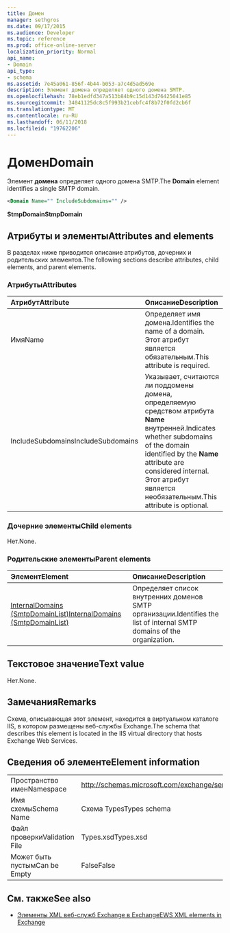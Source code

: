 ```yaml
---
title: Домен
manager: sethgros
ms.date: 09/17/2015
ms.audience: Developer
ms.topic: reference
ms.prod: office-online-server
localization_priority: Normal
api_name:
- Domain
api_type:
- schema
ms.assetid: 7e45a061-856f-4b44-b053-a7c4d5ad569e
description: Элемент домена определяет одного домена SMTP.
ms.openlocfilehash: 78eb1edfd347a513b84b9c15d143d76425041e85
ms.sourcegitcommit: 34041125dc8c5f993b21cebfc4f8b72f0fd2cb6f
ms.translationtype: MT
ms.contentlocale: ru-RU
ms.lasthandoff: 06/11/2018
ms.locfileid: "19762206"
---
```

# <a name="domain"></a><span data-ttu-id="eae39-103">Домен</span><span class="sxs-lookup"><span data-stu-id="eae39-103">Domain</span></span>

<span data-ttu-id="eae39-104">Элемент **домена** определяет одного домена SMTP.</span><span class="sxs-lookup"><span data-stu-id="eae39-104">The **Domain** element identifies a single SMTP domain.</span></span> 
  
```xml
<Domain Name="" IncludeSubdomains="" />
```

 <span data-ttu-id="eae39-105">**StmpDomain**</span><span class="sxs-lookup"><span data-stu-id="eae39-105">**StmpDomain**</span></span>
## <a name="attributes-and-elements"></a><span data-ttu-id="eae39-106">Атрибуты и элементы</span><span class="sxs-lookup"><span data-stu-id="eae39-106">Attributes and elements</span></span>

<span data-ttu-id="eae39-107">В разделах ниже приводится описание атрибутов, дочерних и родительских элементов.</span><span class="sxs-lookup"><span data-stu-id="eae39-107">The following sections describe attributes, child elements, and parent elements.</span></span>
  
### <a name="attributes"></a><span data-ttu-id="eae39-108">Атрибуты</span><span class="sxs-lookup"><span data-stu-id="eae39-108">Attributes</span></span>

|<span data-ttu-id="eae39-109">**Атрибут**</span><span class="sxs-lookup"><span data-stu-id="eae39-109">**Attribute**</span></span>|<span data-ttu-id="eae39-110">**Описание**</span><span class="sxs-lookup"><span data-stu-id="eae39-110">**Description**</span></span>|
|:-----|:-----|
|<span data-ttu-id="eae39-111">Имя</span><span class="sxs-lookup"><span data-stu-id="eae39-111">Name</span></span>  <br/> |<span data-ttu-id="eae39-112">Определяет имя домена.</span><span class="sxs-lookup"><span data-stu-id="eae39-112">Identifies the name of a domain.</span></span> <span data-ttu-id="eae39-113">Этот атрибут является обязательным.</span><span class="sxs-lookup"><span data-stu-id="eae39-113">This attribute is required.</span></span>  <br/> |
|<span data-ttu-id="eae39-114">IncludeSubdomains</span><span class="sxs-lookup"><span data-stu-id="eae39-114">IncludeSubdomains</span></span>  <br/> |<span data-ttu-id="eae39-115">Указывает, считаются ли поддомены домена, определяемую средством атрибута **Name** внутренней.</span><span class="sxs-lookup"><span data-stu-id="eae39-115">Indicates whether subdomains of the domain identified by the **Name** attribute are considered internal.</span></span> <span data-ttu-id="eae39-116">Этот атрибут является необязательным.</span><span class="sxs-lookup"><span data-stu-id="eae39-116">This attribute is optional.</span></span>  <br/> |
   
### <a name="child-elements"></a><span data-ttu-id="eae39-117">Дочерние элементы</span><span class="sxs-lookup"><span data-stu-id="eae39-117">Child elements</span></span>

<span data-ttu-id="eae39-118">Нет.</span><span class="sxs-lookup"><span data-stu-id="eae39-118">None.</span></span>
  
### <a name="parent-elements"></a><span data-ttu-id="eae39-119">Родительские элементы</span><span class="sxs-lookup"><span data-stu-id="eae39-119">Parent elements</span></span>

|<span data-ttu-id="eae39-120">**Элемент**</span><span class="sxs-lookup"><span data-stu-id="eae39-120">**Element**</span></span>|<span data-ttu-id="eae39-121">**Описание**</span><span class="sxs-lookup"><span data-stu-id="eae39-121">**Description**</span></span>|
|:-----|:-----|
|[<span data-ttu-id="eae39-122">InternalDomains (SmtpDomainList)</span><span class="sxs-lookup"><span data-stu-id="eae39-122">InternalDomains (SmtpDomainList)</span></span>](internaldomains-smtpdomainlist.md) <br/> |<span data-ttu-id="eae39-123">Определяет список внутренних доменов SMTP организации.</span><span class="sxs-lookup"><span data-stu-id="eae39-123">Identifies the list of internal SMTP domains of the organization.</span></span>  <br/> |
   
## <a name="text-value"></a><span data-ttu-id="eae39-124">Текстовое значение</span><span class="sxs-lookup"><span data-stu-id="eae39-124">Text value</span></span>

<span data-ttu-id="eae39-125">Нет.</span><span class="sxs-lookup"><span data-stu-id="eae39-125">None.</span></span>
  
## <a name="remarks"></a><span data-ttu-id="eae39-126">Замечания</span><span class="sxs-lookup"><span data-stu-id="eae39-126">Remarks</span></span>

<span data-ttu-id="eae39-127">Схема, описывающая этот элемент, находится в виртуальном каталоге IIS, в котором размещены веб-службы Exchange.</span><span class="sxs-lookup"><span data-stu-id="eae39-127">The schema that describes this element is located in the IIS virtual directory that hosts Exchange Web Services.</span></span>
  
## <a name="element-information"></a><span data-ttu-id="eae39-128">Сведения об элементе</span><span class="sxs-lookup"><span data-stu-id="eae39-128">Element information</span></span>

|||
|:-----|:-----|
|<span data-ttu-id="eae39-129">Пространство имен</span><span class="sxs-lookup"><span data-stu-id="eae39-129">Namespace</span></span>  <br/> |http://schemas.microsoft.com/exchange/services/2006/types  <br/> |
|<span data-ttu-id="eae39-130">Имя схемы</span><span class="sxs-lookup"><span data-stu-id="eae39-130">Schema Name</span></span>  <br/> |<span data-ttu-id="eae39-131">Схема Types</span><span class="sxs-lookup"><span data-stu-id="eae39-131">Types schema</span></span>  <br/> |
|<span data-ttu-id="eae39-132">Файл проверки</span><span class="sxs-lookup"><span data-stu-id="eae39-132">Validation File</span></span>  <br/> |<span data-ttu-id="eae39-133">Types.xsd</span><span class="sxs-lookup"><span data-stu-id="eae39-133">Types.xsd</span></span>  <br/> |
|<span data-ttu-id="eae39-134">Может быть пустым</span><span class="sxs-lookup"><span data-stu-id="eae39-134">Can be Empty</span></span>  <br/> |<span data-ttu-id="eae39-135">False</span><span class="sxs-lookup"><span data-stu-id="eae39-135">False</span></span>  <br/> |
   
## <a name="see-also"></a><span data-ttu-id="eae39-136">См. также</span><span class="sxs-lookup"><span data-stu-id="eae39-136">See also</span></span>

- [<span data-ttu-id="eae39-137">Элементы XML веб-служб Exchange в Exchange</span><span class="sxs-lookup"><span data-stu-id="eae39-137">EWS XML elements in Exchange</span></span>](ews-xml-elements-in-exchange.md)

